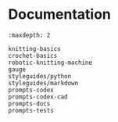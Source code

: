 # Documentation

```{toctree}
:maxdepth: 2

knitting-basics
crochet-basics
robotic-knitting-machine
gauge
styleguides/python
styleguides/markdown
prompts-codex
prompts-codex-cad
prompts-docs
prompts-tests
```
